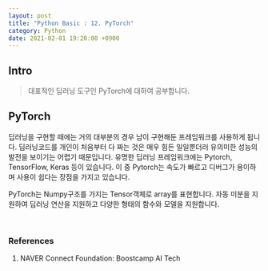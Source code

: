 ```yaml
---
layout: post
title: "Python Basic : 12. PyTorch"
category: Python
date: 2021-02-01 19:20:00 +0900
---
```

## Intro
>대표적인 딥러닝 도구인 PyTorch에 대하여 공부합니다.

## PyTorch
딥러닝을 구현할 때에는 거의 대부분의 경우 남이 구현해둔 프레임워크를 사용하게 됩니다. 딥러닝코드를 개인이 처음부터 다 짜는 것은 매우 힘든 일일뿐더러 유의미한 성능의 발전을 보이기는 어렵기 때문입니다. 유명한 딥러닝 프레임워크에는 Pytorch, TensorFlow, Keras 등이 있습니다. 이 중 Pytorch는 속도가 빠르고 디버그가 용이하며 사용이 쉽다는 장점을 가지고 있습니다.

PyTorch는 Numpy구조를 가지는 Tensor객체로 array를 표현합니다. 자동 미분을 지원하여 딥러닝 연산을 지원하고 다양한 형태의 함수와 모델을 지원합니다.

<br/>

### References
1. NAVER Connect Foundation: Boostcamp AI Tech
